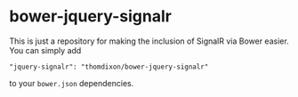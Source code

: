 bower-jquery-signalr
====================

This is just a repository for making the inclusion of SignalR via Bower easier. You can simply add

    "jquery-signalr": "thomdixon/bower-jquery-signalr"

to your `bower.json` dependencies.
